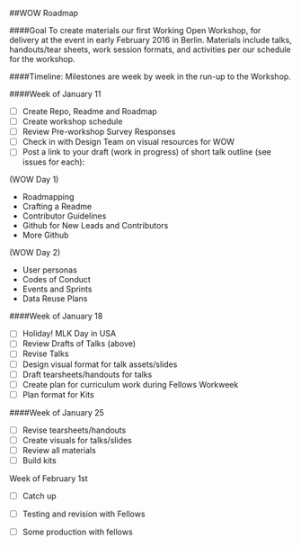 ##WOW Roadmap

####Goal
 To create materials our first Working Open Workshop, for delivery at the event in early February 2016 in Berlin. Materials include talks, handouts/tear sheets, work session formats, and activities per our schedule for the workshop. 

####Timeline:
Milestones are week by week in the run-up to the Workshop.

####Week of January 11

- [ ] Create Repo, Readme and Roadmap
- [ ] Create workshop schedule
- [ ] Review Pre-workshop Survey Responses
- [ ] Check in with Design Team on visual resources for WOW
- [ ] Post a link to your draft (work in progress) of short talk outline (see issues for each):

(WOW Day 1)

* Roadmapping
* Crafting a Readme 
* Contributor Guidelines
* Github for New Leads and Contributors
* More Github

(WOW Day 2)

* User personas
* Codes of Conduct
* Events and Sprints
* Data Reuse Plans

####Week of January 18
- [ ] Holiday! MLK Day in USA
- [ ] Review Drafts of Talks (above) 
- [ ] Revise Talks
- [ ] Design visual format for talk assets/slides
- [ ] Draft tearsheets/handouts for talks
- [ ] Create plan for curriculum work during Fellows Workweek
- [ ] Plan format for Kits 

####Week of January 25
- [ ] Revise tearsheets/handouts
- [ ] Create visuals for talks/slides
- [ ] Review all materials
- [ ] Build kits

Week of February 1st
- [ ] Catch up
- [ ] Testing and revision with Fellows
- [ ] Some production with fellows

